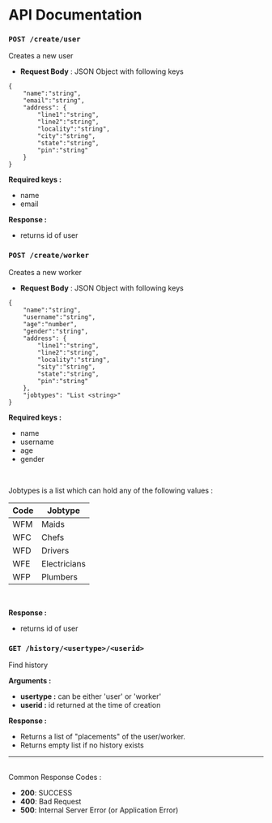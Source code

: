 # API Documentation

### `POST /create/user`
 Creates a new user

* **Request Body** : JSON Object with following keys

```JS
{
    "name":"string",
    "email":"string",
    "address": {
        "line1":"string",
        "line2":"string",
        "locality":"string",
        "city":"string",
        "state":"string",
        "pin":"string"
    }
}
```

**Required keys :** 
* name 
* email 

**Response :** 
* returns id of user


### `POST /create/worker`
Creates a new worker

* **Request Body** : JSON Object with following keys

```JS
{
    "name":"string",
    "username":"string",
    "age":"number",
    "gender":"string",
    "address": {
        "line1":"string",
        "line2":"string",
        "locality":"string",
        "sity":"string",
        "state":"string",
        "pin":"string"
    },
    "jobtypes": "List <string>"
}
```
**Required keys :** 
* name 
* username
* age
* gender
<br>

Jobtypes is a list which can hold any of the following values :

|  Code     |     Jobtype   |
|-----------|---------------| 
|   WFM     |   Maids       |
|   WFC     |   Chefs       |
|   WFD     |   Drivers     |
|   WFE     |   Electricians|
|   WFP     |   Plumbers    |

<br>

**Response :** 
* returns id of user




### `GET /history/<usertype>/<userid>`
Find history

**Arguments :**
* **usertype :** can be either 'user' or 'worker'
* **userid :** id returned at the time of creation
                

**Response :**
* Returns a list of "placements" of the user/worker.
* Returns empty list if no history exists


________________________________
<br>
Common Response Codes :

* **200**: SUCCESS
* **400**: Bad Request
* **500**: Internal Server Error (or Application Error)

